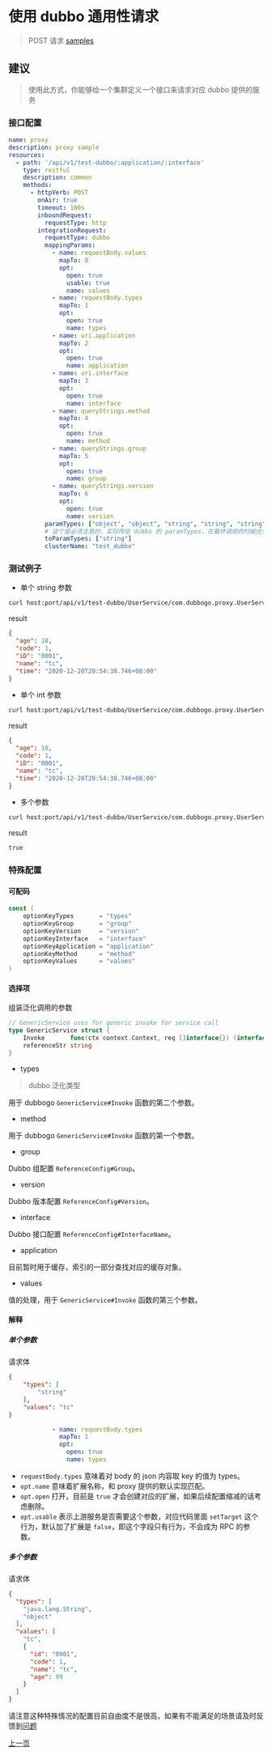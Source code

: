 # 使用 dubbo 通用性请求

> POST 请求 [samples](https://github.com/dubbogo/dubbo-go-proxy/tree/develop/samples/dubbogo/simple/proxy)

## 建议

> 使用此方式，你能够给一个集群定义一个接口来请求对应 dubbo 提供的服务

### 接口配置

```yaml
name: proxy
description: proxy sample
resources:
  - path: '/api/v1/test-dubbo/:application/:interface'
    type: restful
    description: common
    methods:
      - httpVerb: POST
        onAir: true
        timeout: 100s
        inboundRequest:
          requestType: http
        integrationRequest:
          requestType: dubbo
          mappingParams:
            - name: requestBody.values
              mapTo: 0
              opt:
                open: true
                usable: true
                name: values
            - name: requestBody.types
              mapTo: 1
              opt:
                open: true
                name: types
            - name: uri.application
              mapTo: 2
              opt:
                open: true
                name: application
            - name: uri.interface
              mapTo: 3
              opt:
                open: true
                name: interface
            - name: queryStrings.method
              mapTo: 4
              opt:
                open: true
                name: method
            - name: queryStrings.group
              mapTo: 5
              opt:
                open: true
                name: group
            - name: queryStrings.version
              mapTo: 6
              opt:
                open: true
                name: version
          paramTypes: ["object", "object", "string", "string", "string", "string", "string"]
          # 这个是必须注意的，实际传给 dubbo 的 paramTypes，在最终调用的时候优先级高于 paramTypes。
          toParamTypes: ["string"]
          clusterName: "test_dubbo"
```

### 测试例子

- 单个 string 参数

```bash
curl host:port/api/v1/test-dubbo/UserService/com.dubbogo.proxy.UserService?group=test&version=1.0.0&method=GetUserByName -X POST -d '{"types":["string"],"values":"tc"}' --header "Content-Type: application/json"
```

result

```json
{
  "age": 18,
  "code": 1,
  "iD": "0001",
  "name": "tc",
  "time": "2020-12-20T20:54:38.746+08:00"
}
```

- 单个 int 参数

```bash
curl host:port/api/v1/test-dubbo/UserService/com.dubbogo.proxy.UserService?group=test&version=1.0.0&method=GetUserByCode -X POST -d '{"types":["int"],"values":1}' --header "Content-Type: application/json"
```

result

```json
{
  "age": 18,
  "code": 1,
  "iD": "0001",
  "name": "tc",
  "time": "2020-12-20T20:54:38.746+08:00"
}
```

- 多个参数

```bash
curl host:port/api/v1/test-dubbo/UserService/com.dubbogo.proxy.UserService?group=test&version=1.0.0&method=UpdateUserByName -X POST -d '{"types":["string","body"],"values":["tc",{"id":"0001","code":1,"name":"tc","age":15}]}' --header "Content-Type: application/json"
```

result

```bash
true
```

### 特殊配置

#### 可配码

```go
const (
	optionKeyTypes       = "types"
	optionKeyGroup       = "group"
	optionKeyVersion     = "version"
	optionKeyInterface   = "interface"
	optionKeyApplication = "application"
	optionKeyMethod      = "method"
	optionKeyValues      = "values"
)
```

#### 选择项

组装泛化调用的参数

```go
// GenericService uses for generic invoke for service call
type GenericService struct {
	Invoke       func(ctx context.Context, req []interface{}) (interface{}, error) `dubbo:"$invoke"`
	referenceStr string
}
```

- types

> dubbo 泛化类型

用于 dubbogo `GenericService#Invoke` 函数的第二个参数。

- method

用于 dubbogo `GenericService#Invoke` 函数的第一个参数。

- group

Dubbo 组配置 `ReferenceConfig#Group`。

- version

Dubbo 版本配置 `ReferenceConfig#Version`。

- interface

Dubbo 接口配置 `ReferenceConfig#InterfaceName`。

- application

目前暂时用于缓存，索引的一部分查找对应的缓存对象。

- values

值的处理，用于 `GenericService#Invoke` 函数的第三个参数。

#### 解释

##### 单个参数

请求体

```json
{
    "types": [
        "string"
    ],
    "values": "tc"
}
```

```yaml
            - name: requestBody.types
              mapTo: 1
              opt:
                open: true
                name: types
```

- `requestBody.types` 意味着对 body 的 json 内容取 key 的值为 types。
- `opt.name` 意味着扩展名称，和 proxy 提供的默认实现匹配。
- `opt.open` 打开，目前是 `true` 才会创建对应的扩展，如果后续配置缩减的话考虑删除。
- `opt.usable` 表示上游服务是否需要这个参数，对应代码里面 `setTarget` 这个行为，默认加了扩展是 `false`，即这个字段只有行为，不会成为 RPC 的参数。

##### 多个参数

请求体

```json
{
  "types": [
    "java.lang.String",
    "object"
  ],
  "values": [
    "tc",
    {
      "id": "0001",
      "code": 1,
      "name": "tc",
      "age": 99
    }
  ]
}
```

请注意这种特殊情况的配置目前自由度不是很高，如果有不能满足的场景请及时反馈到[问题](https://github.com/dubbogo/dubbo-go-proxy/issues)

[上一页](./dubbo.md)